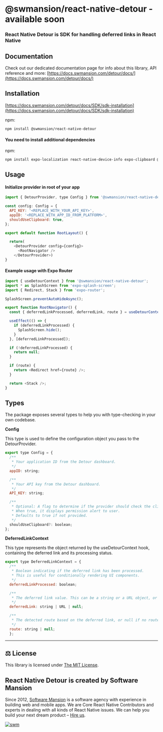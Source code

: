 # @swmansion/react-native-detour - available soon

### React Native Detour is SDK for handling deferred links in React Native

## Documentation

Check out our dedicated documentation page for info about this library, API reference and more: [https://docs.swmansion.com/detour/docs/](https://docs.swmansion.com/detour/docs/)

## Installation

[https://docs.swmansion.com/detour/docs/SDK/sdk-installation](https://docs.swmansion.com/detour/docs/SDK/sdk-installation)

npm:

```sh
npm install @swmansion/react-native-detour
```

#### You need to install additional dependencies

npm:

```sh
npm install expo-localization react-native-device-info expo-clipboard @react-native-async-storage/async-storage expo-application
```

## Usage

#### Initialize provider in root of your app

```js
import { DetourProvider, type Config } from '@swmansion/react-native-detour';

const config: Config = {
  API_KEY: '<REPLACE_WITH_YOUR_API_KEY>',
  appID: '<REPLACE_WITH_APP_ID_FROM_PLATFORM>',
  shouldUseClipboard: true,
};

export default function RootLayout() {

  return(
    <DetourProvider config={config}>
      <RootNavigator />
    </DetourProvider>)
}
```

#### Example usage with Expo Router

```js
import { useDetourContext } from '@swmansion/react-native-detour';
import * as SplashScreen from 'expo-splash-screen';
import { Redirect, Stack } from 'expo-router';

SplashScreen.preventAutoHideAsync();

export function RootNavigator() {
  const { deferredLinkProcessed, deferredLink, route } = useDetourContext();

  useEffect(() => {
    if (deferredLinkProcessed) {
      SplashScreen.hide();
    }
  }, [deferredLinkProcessed]);

  if (!deferredLinkProcessed) {
    return null;
  }

  if (route) {
    return <Redirect href={route} />;
  }

  return <Stack />;
}
```

## Types

The package exposes several types to help you with type-checking in your own codebase.

**Config**

This type is used to define the configuration object you pass to the DetourProvider.

```js
export type Config = {
  /**
   * Your application ID from the Detour dashboard.
   */
  appID: string;

  /**
   * Your API key from the Detour dashboard.
   */
  API_KEY: string;

  /**
   * Optional: A flag to determine if the provider should check the clipboard for a deferred link.
   * When true, it displays permission alert to user.
   * Defaults to true if not provided.
   */
  shouldUseClipboard?: boolean;
};
```

**DeferredLinkContext**

This type represents the object returned by the useDetourContext hook, containing the deferred link and its processing status.

```js
export type DeferredLinkContext = {
  /**
   * Boolean indicating if the deferred link has been processed.
   * This is useful for conditionally rendering UI components.
   */
  deferredLinkProcessed: boolean;

  /**
   * The deferred link value. This can be a string or a URL object, or null if no link was found.
   */
  deferredLink: string | URL | null;

  /**
   * The detected route based on the deferred link, or null if no route was detected.
   */
  route: string | null;
  };
```

---

## :balance_scale: License

This library is licensed under [The MIT License](./LICENSE).

## React Native Detour is created by Software Mansion

Since 2012, [Software Mansion](https://swmansion.com) is a software agency with experience in building web and mobile apps. We are Core React Native Contributors and experts in dealing with all kinds of React Native issues. We can help you build your next dream product – [Hire us](https://swmansion.com/contact/projects?utm_source=react-native-executorch&utm_medium=readme).

[![swm](https://logo.swmansion.com/logo?color=white&variant=desktop&width=150&tag=react-native-executorch-github 'Software Mansion')](https://swmansion.com)
